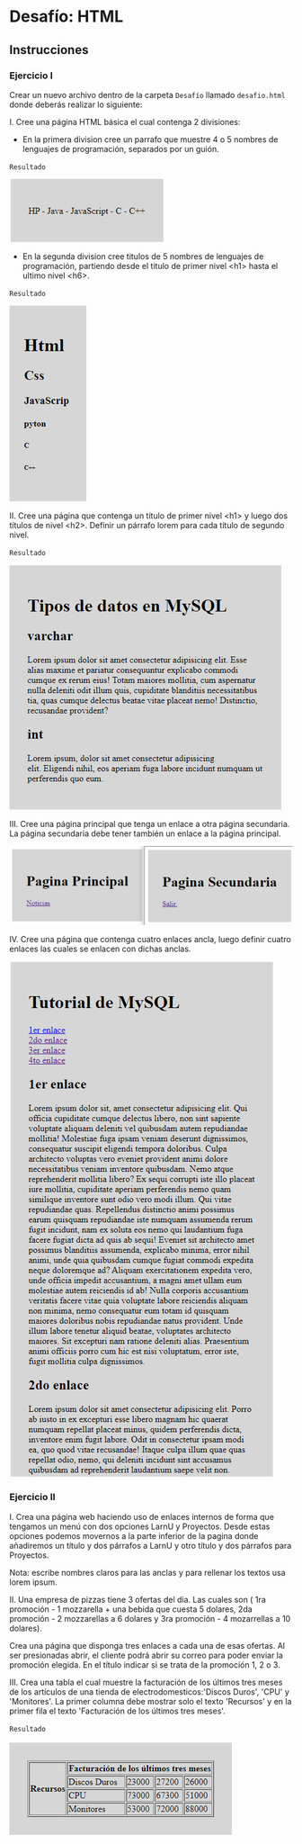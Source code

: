 # Desafío: HTML

## Instrucciones

### Ejercicio I

Crear un nuevo archivo dentro de la carpeta `Desafío` llamado `desafio.html` donde deberás realizar lo siguiente:

I. Cree una página HTML básica el cual contenga 2 divisiones:
- En la primera division cree un parrafo que muestre 4 o 5 nombres de lenguajes de programación, separados por un guión.

`Resultado`

![alt text](../../_src/assets/02-Html/ejercicio1.PNG)


- En la segunda division cree titulos de 5 nombres de lenguajes de programación, partiendo desde el titulo de primer nivel \<h1> hasta el ultimo nivel \<h6>.

`Resultado`

![alt text](../../_src/assets/02-Html/ejercicio2.PNG)


II. Cree una página que contenga un título de primer nivel \<h1> y luego dos títulos de nivel \<h2>. Definir un párrafo lorem para cada título de segundo nivel. 

`Resultado`

![alt text](../../_src/assets/02-Html/ejercicio3.PNG)


III. Cree una página principal que tenga un enlace a otra página secundaria. La página secundaria debe tener también un enlace a la página principal. 

![alt text](../../_src/assets/02-Html/ejercicio4.PNG)

IV. Cree una página que contenga cuatro enlaces ancla, luego definir cuatro enlaces las cuales se enlacen con dichas anclas. 

![alt text](../../_src/assets/02-Html/ejercicio5.PNG)


### Ejercicio II

I. Crea una página web haciendo uso de enlaces internos de forma que
tengamos un menú con dos opciones LarnU y Proyectos. Desde estas opciones podemos movernos a la parte inferior de la pagina donde añadiremos un título y dos párrafos a LarnU y otro título y dos párrafos para Proyectos.

Nota: escribe nombres claros para las anclas y para rellenar los textos usa lorem ipsum.

II. Una empresa de pizzas tiene 3 ofertas del dia. Las cuales son ( 1ra promoción - 1 mozzarella + una bebida que cuesta 5 dolares, 2da promoción - 2 mozzarellas a 6 dolares y 3ra promoción - 4 mozarrellas a 10 dolares).

Crea una página que disponga tres enlaces a cada una de esas ofertas.
Al ser presionadas abrir, el cliente podrá abrir su correo para poder enviar la promoción elegida. En el título indicar si se trata de la promoción 1, 2 o 3.

III. Crea una tabla el cual muestre la facturación de los últimos tres meses de los artículos de una tienda de electrodomesticos:'Discos Duros', 'CPU' y 'Monitores'. La primer columna debe mostrar solo el texto 'Recursos' y en la primer fila el texto 'Facturación de los últimos tres meses'. 

`Resultado`

![alt text](../../_src/assets/02-Html/ejercicio6.PNG)
